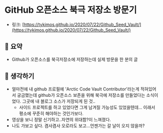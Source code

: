 # GitHub 오픈소스 북극 저장소 방문기 

- 링크: [https://tykimos.github.io/2020/07/22/Github_Seed_Vault/](https://tykimos.github.io/2020/07/22/Github_Seed_Vault/)

## 📝 요약 

- Github가 오픈소스를 북극저장소에 저장하는데 실제 방문을 한 분의 글 

## 🤔 생각하기  
- 얼마전에 내 github 프로필에 'Arctic Code Vault Contributor'라는게 적혀있어서 궁금했는데 github가 오픈소스 보존을 위해 북극에 저장소를 만들었다는 소식이었다. 그곳에 내 블로그 소스가 저장되게 된 것..  
    - 사이드 프로젝트를 하고 있었다면 그게 남겨질 가능성도 있었을텐데... 이래서 평소에 꾸준히 해야하는 것인가보다. 
- 영상을 보니 정말 신기하고..자연의 위대함?이 느껴졌다.  
- 나도 가보고 싶다. 겸사겸사 오로라도 보고...언젠가는 갈 날이 오지 않을까? 